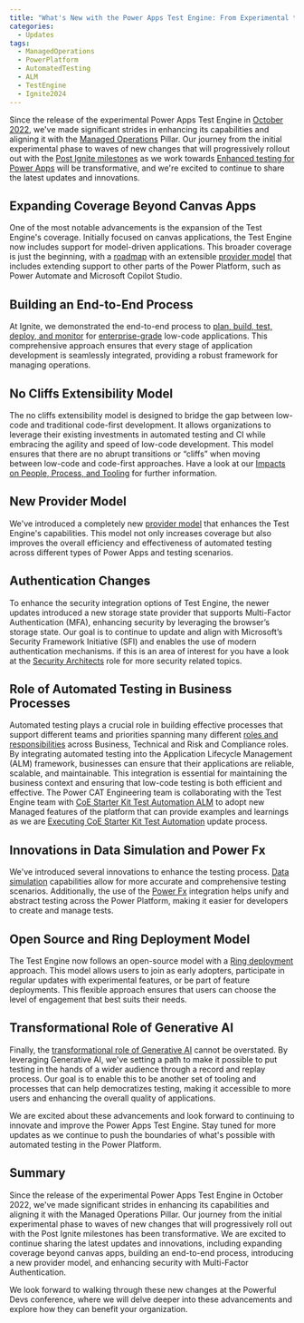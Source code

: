 ```yaml
---
title: "What's New with the Power Apps Test Engine: From Experimental to Enterprise-Grade"
categories:
  - Updates
tags:
  - ManagedOperations
  - PowerPlatform
  - AutomatedTesting
  - ALM
  - TestEngine
  - Ignite2024
---
```


Since the release of the experimental Power Apps Test Engine in [October 2022](https://www.microsoft.com/power-platform/blog/power-apps/introducing-test-engine-an-open-platform-for-automated-testing-of-canvas-apps/), we've made significant strides in enhancing its capabilities and aligning it with the [Managed Operations](./2024-11-27-ignite-introducing-managed-operations.md) Pillar. Our journey from the initial experimental phase to waves of new changes that will progressively rollout out with the [Post Ignite milestones](https://github.com/orgs/microsoft/projects/1243) as we work towards [Enhanced testing for Power Apps](https://learn.microsoft.com/en-us/power-platform/release-plan/2024wave2/power-apps/execute-tests-power-apps-securely) will be transformative, and we're excited to continue to share the latest updates and innovations.

## Expanding Coverage Beyond Canvas Apps

One of the most notable advancements is the expansion of the Test Engine's coverage. Initially focused on canvas applications, the Test Engine now includes support for model-driven applications. This broader coverage is just the beginning, with a [roadmap](/powerfuldev-testing/context/roadmap-alignment) with an extensible [provider model](/powerfuldev-testing//context/test-engine-providers) that includes extending support to other parts of the Power Platform, such as Power Automate and Microsoft Copilot Studio.

## Building an End-to-End Process

At Ignite, we demonstrated the end-to-end process to [plan, build, test, deploy, and monitor](./2024-11-28-ignite-deep-drive-enterprise-apps.md) for [enterprise-grade](/powerfuldev-testing/context/growing-to-enterprise-grade) low-code applications. This comprehensive approach ensures that every stage of application development is seamlessly integrated, providing a robust framework for managing operations.

## No Cliffs Extensibility Model

The no cliffs extensibility model is designed to bridge the gap between low-code and traditional code-first development. It allows organizations to leverage their existing investments in automated testing and CI while embracing the agility and speed of low-code development. This model ensures that there are no abrupt transitions or “cliffs” when moving between low-code and code-first approaches. Have a look at our [Impacts on People, Process, and Tooling](/powerfuldev-testing/context/impacts-on-people-process-and-tooling) for further information.

## New Provider Model

We've introduced a completely new [provider model](/powerfuldev-testing//context/test-engine-providers) that enhances the Test Engine's capabilities. This model not only increases coverage but also improves the overall efficiency and effectiveness of automated testing across different types of Power Apps and testing scenarios.

## Authentication Changes

To enhance the security integration options of Test Engine, the newer updates introduced a new storage state provider that supports Multi-Factor Authentication (MFA), enhancing security by leveraging the browser’s storage state. Our goal is to continue to update and align with Microsoft’s Security Framework Initiative (SFI) and enables the use of modern authentication mechanisms. if this is an area of interest for you have a look at the [Security Architects](/powerfuldev-testing/roles-and-responsibilities/security-architects) role for more security related topics.

## Role of Automated Testing in Business Processes

Automated testing plays a crucial role in building effective processes that support different teams and priorities spanning many different [roles and responsibilities](/powerfuldev-testing/roles-and-responsibilities/) across Business, Technical and Risk and Compliance roles. By integrating automated testing into the Application Lifecycle Management (ALM) framework, businesses can ensure that their applications are reliable, scalable, and maintainable. This integration is essential for maintaining the business context and ensuring that low-code testing is both efficient and effective. The Power CAT Engineering team is collaborating with the Test Engine team with [CoE Starter Kit Test Automation ALM](/powerfuldev-testing/examples/coe-kit-test-automation-alm) to adopt new Managed features of the platform that can provide examples and learnings as we are [Executing CoE Starter Kit Test Automation](/powerfuldev-testing/examples/coe-kit-automate-test-sample) update process.

## Innovations in Data Simulation and Power Fx

We've introduced several innovations to enhance the testing process. [Data simulation](/powerfuldev-testing/discussion/data-simulation) capabilities allow for more accurate and comprehensive testing scenarios. Additionally, the use of the [Power Fx](/powerfuldev-testing/discussion/test-engine-powerfx) integration helps unify and abstract testing across the Power Platform, making it easier for developers to create and manage tests.

## Open Source and Ring Deployment Model

The Test Engine now follows an open-source model with a [Ring deployment](/powerfuldev-testing/context/ring-deployment-model) approach. This model allows users to join as early adopters, participate in regular updates with experimental features, or be part of feature deployments. This flexible approach ensures that users can choose the level of engagement that best suits their needs.

## Transformational Role of Generative AI

Finally, the [transformational role of Generative AI](/powerfuldev-testing/context/transformative-power-of-ai) cannot be overstated. By leveraging Generative AI, we've setting a path to make it possible to put testing in the hands of a wider audience through a record and replay process. Our goal is to enable this to be another set of tooling and processes that can help democratizes testing, making it accessible to more users and enhancing the overall quality of applications.

We are excited about these advancements and look forward to continuing to innovate and improve the Power Apps Test Engine. Stay tuned for more updates as we continue to push the boundaries of what's possible with automated testing in the Power Platform.

## Summary

Since the release of the experimental Power Apps Test Engine in October 2022, we've made significant strides in enhancing its capabilities and aligning it with the Managed Operations Pillar. Our journey from the initial experimental phase to waves of new changes that will progressively roll out with the Post Ignite milestones has been transformative. We are excited to continue sharing the latest updates and innovations, including expanding coverage beyond canvas apps, building an end-to-end process, introducing a new provider model, and enhancing security with Multi-Factor Authentication.

We look forward to walking through these new changes at the Powerful Devs conference, where we will delve deeper into these advancements and explore how they can benefit your organization.
